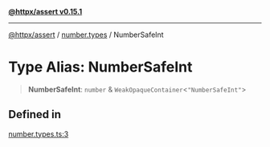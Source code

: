 [**@httpx/assert v0.15.1**](../../README.md)

***

[@httpx/assert](../../README.md) / [number.types](../README.md) / NumberSafeInt

# Type Alias: NumberSafeInt

> **NumberSafeInt**: `number` & `WeakOpaqueContainer`\<`"NumberSafeInt"`\>

## Defined in

[number.types.ts:3](https://github.com/belgattitude/httpx/blob/d121a71b95064daafd75a20aabf0a30f5fcdfbfa/packages/assert/src/number.types.ts#L3)
